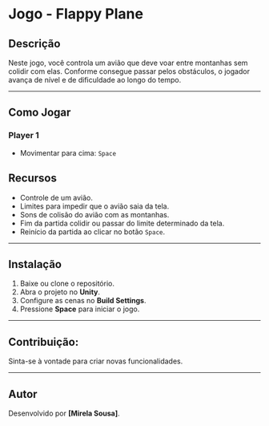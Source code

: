# Jogo - Flappy Plane

## Descrição
Neste jogo, você controla um avião que deve voar entre montanhas sem colidir com elas. 
Conforme consegue passar pelos obstáculos, o jogador avança de nível e de dificuldade ao longo do tempo.

---

## Como Jogar

### Player 1
- Movimentar para cima: `Space`

  
## Recursos
- Controle de um avião.
- Limites para impedir que o avião saia da tela.
- Sons de colisão do avião com as montanhas.
- Fim da partida colidir ou passar do limite determinado da tela.
- Reinício da partida ao clicar no botão `Space`.

---

## Instalação
1. Baixe ou clone o repositório.
2. Abra o projeto no **Unity**.
3. Configure as cenas no **Build Settings**.
4. Pressione **Space** para iniciar o jogo.

---

## Contribuição:
Sinta-se à vontade para criar novas funcionalidades.

---

## Autor
Desenvolvido por **[Mirela Sousa]**.

